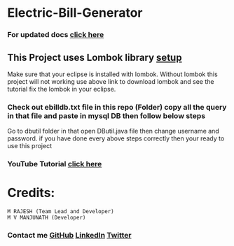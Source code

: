 # Electric-Bill-Generator

### For updated docs [click here](https://github.com/itsmrajesh/Electric-Bill-Generator)

## This Project uses Lombok library [setup](https://www.baeldung.com/lombok-ide)

Make sure that your eclipse is installed with lombok.
Without lombok this project will not working use above link to download lombok and see the tutorial fix the lombok in your eclipse.

### Check out ebilldb.txt file in this repo (Folder) copy all the query in that file and paste in mysql DB then follow below steps
Go to dbutil folder in that open DButil.java file then change username and password. 
if you have done every above steps correctly then your ready to use this project

### YouTube Tutorial [click here](https://www.youtube.com/watch?v=y_YxwyYRJek)

# Credits:
	M RAJESH (Team Lead and Developer) 
	M V MANJUNATH (Developer)
	
### Contact me [GitHub](https://github.com/itsmrajesh)  [LinkedIn](https://linkedin.com/in/itsmrajesh/) [Twitter](https://github.com/itsmrajesh)
